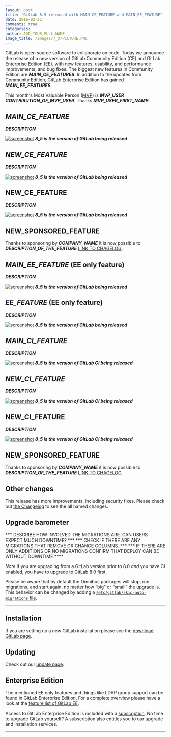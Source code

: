 ```yaml
---
layout: post
title: "GitLab 8.5 released with MAIN_CE_FEATURE and MAIN_EE_FEATURE"
date: 2016-02-22
comments: true
categories:
author: ADD_YOUR_FULL_NAME
image_title: /images/7_X/PICTURE.PNG
---
```


GitLab is open source software to collaborate on code.
Today we announce the release of a new version of GitLab Community Edition (CE) and GitLab Enterprise Edition (EE), with new features, usability, and performance improvements, and bug fixes.
The biggest new features in Community Edition are ***MAIN_CE_FEATURES***.
In addition to the updates from Community Edition, GitLab Enterprise Edition has gained ***MAIN_EE_FEATURES***.

This month's Most Valuable Person ([MVP](https://about.gitlab.com/mvp/)) is ***MVP_USER*** ***CONTRIBUTION_OF_MVP_USER***.
Thanks ***MVP_USER_FIRST_NAME***!

<!--more-->

## ***MAIN_CE_FEATURE***

***DESCRIPTION***

[![screenshot](/images/8_5/feature.png)](/images/8_5/feature.png) ***8_5 is the version of GitLab being released***


## ***NEW_CE_FEATURE***

***DESCRIPTION***

[![screenshot](/images/8_5/feature.png)](/images/8_5/feature.png) ***8_5 is the version of GitLab being released***


## NEW_CE_FEATURE

***DESCRIPTION***

[![screenshot](/images/8_5/feature.png)](/images/8_5/feature.png) ***8_5 is the version of GitLab being released***

## NEW_SPONSORED_FEATURE

Thanks to sponsoring by ***COMPANY_NAME*** it is now possible to ***DESCRIPTION_OF_THE_FEATURE*** [LINK TO CHAGELOG](https://gitlab.com/gitlab-org/gitlab-ce/blob/8-5-stable/CHANGELOG#L18).

## ***MAIN_EE_FEATURE*** (EE only feature)

***DESCRIPTION***

[![screenshot](/images/8_5/feature.png)](/images/8_5/feature.png) ***8_5 is the version of GitLab being released***

## ***EE_FEATURE*** (EE only feature)

***DESCRIPTION***

[![screenshot](/images/8_5/feature.png)](/images/8_5/feature.png) ***8_5 is the version of GitLab being released***


## ***MAIN_CI_FEATURE***

***DESCRIPTION***

[![screenshot](/images/8_5/feature.png)](/images/8_5/feature.png) ***8_5 is the version of GitLab CI being released***


## ***NEW_CI_FEATURE***

***DESCRIPTION***

[![screenshot](/images/8_5/feature.png)](/images/8_5/feature.png) ***8_5 is the version of GitLab CI being released***


## NEW_CI_FEATURE

***DESCRIPTION***

[![screenshot](/images/8_5/feature.png)](/images/8_5/feature.png) ***8_5 is the version of GitLab CI being released***

## NEW_SPONSORED_FEATURE

Thanks to sponsoring by ***COMPANY_NAME*** it is now possible to ***DESCRIPTION_OF_THE_FEATURE*** [LINK TO CHAGELOG](https://gitlab.com/gitlab-org/gitlab-ce/blob/8-5-stable/CHANGELOG#L18).

## Other changes

This release has more improvements, including security fixes. Please check out [the Changelog](https://gitlab.com/gitlab-org/gitlab-ce/blob/master/CHANGELOG) to see the all named changes.


## Upgrade barometer


*** DESCRIBE HOW INVOLVED THE MIGRATIONS ARE. CAN USERS EXPECT MUCH DOWNTIME? ***
*** CHECK IF THERE ARE ANY MIGRATIONS THAT REMOVE OR CHANGE COLUMNS. ***
*** IF THERE ARE ONLY ADDITIONS OR NO MIGRATIONS CONFIRM THAT DEPLOY CAN BE WITHOUT DOWNTIME ****

*Note* If you are upgrading from a GitLab version prior to 8.0 *and* you have CI enabled, you have to upgrade to GitLab 8.0 [first](https://about.gitlab.com/2015/09/22/gitlab-8-0-released/).

Please be aware that by default the Omnibus packages will stop, run migrations,
and start again, no matter how “big” or “small” the upgrade is. This behavior
can be changed by adding a [`/etc/gitlab/skip-auto-migrations`
file](http://doc.gitlab.com/omnibus/update/README.html).

- - -

## Installation

If you are setting up a new GitLab installation please see the
[download GitLab page](https://about.gitlab.com/installation/).

## Updating

Check out our [update page](https://about.gitlab.com/update/).

## Enterprise Edition

The mentioned EE only features and things like LDAP group support can be found in GitLab Enterprise Edition.
For a complete overview please have a look at the [feature list of GitLab EE]( https://about.gitlab.com/features/#enterprise).

Access to GitLab Enterprise Edition is included with a
[subscription]( https://about.gitlab.com/pricing/).
No time to upgrade GitLab yourself?
A subscription also entitles you to our upgrade and installation services.

- - -
